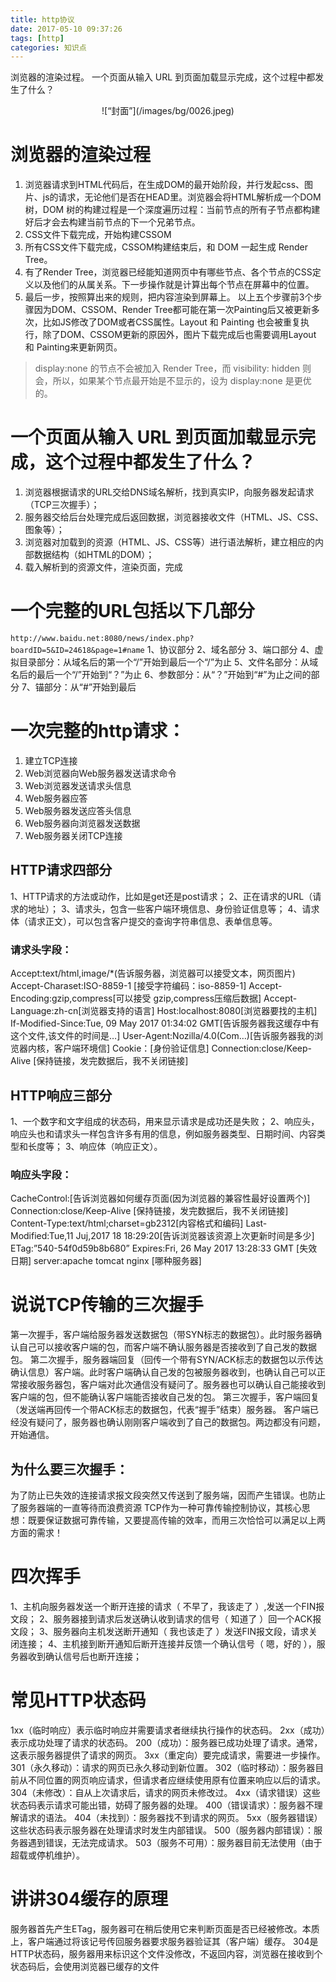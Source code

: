 ```yaml
---
title: http协议
date: 2017-05-10 09:37:26
tags: [http]
categories: 知识点
---
```


浏览器的渲染过程。
一个页面从输入 URL 到页面加载显示完成，这个过程中都发生了什么？

<div align=center>
![“封面”](/images/bg/0026.jpeg)
</div>
<!--more-->

# 浏览器的渲染过程
1. 浏览器请求到HTML代码后，在生成DOM的最开始阶段，并行发起css、图片、js的请求，无论他们是否在HEAD里。浏览器会将HTML解析成一个DOM树，DOM 树的构建过程是一个深度遍历过程：当前节点的所有子节点都构建好后才会去构建当前节点的下一个兄弟节点。
2. CSS文件下载完成，开始构建CSSOM
3. 所有CSS文件下载完成，CSSOM构建结束后，和 DOM 一起生成 Render Tree。
4. 有了Render Tree，浏览器已经能知道网页中有哪些节点、各个节点的CSS定义以及他们的从属关系。下一步操作就是计算出每个节点在屏幕中的位置。
5. 最后一步，按照算出来的规则，把内容渲染到屏幕上。
以上五个步骤前3个步骤因为DOM、CSSOM、Render Tree都可能在第一次Painting后又被更新多次，比如JS修改了DOM或者CSS属性。Layout 和 Painting 也会被重复执行，除了DOM、CSSOM更新的原因外，图片下载完成后也需要调用Layout 和 Painting来更新网页。
> display:none 的节点不会被加入 Render Tree，而 visibility: hidden 则会，所以，如果某个节点最开始是不显示的，设为 display:none 是更优的。

# 一个页面从输入 URL 到页面加载显示完成，这个过程中都发生了什么？
1. 浏览器根据请求的URL交给DNS域名解析，找到真实IP，向服务器发起请求（TCP三次握手）；
2. 服务器交给后台处理完成后返回数据，浏览器接收文件（HTML、JS、CSS、图象等）；
3. 浏览器对加载到的资源（HTML、JS、CSS等）进行语法解析，建立相应的内部数据结构（如HTML的DOM）；
4. 载入解析到的资源文件，渲染页面，完成

# 一个完整的URL包括以下几部分
`http://www.baidu.net:8080/news/index.php?boardID=5&ID=24618&page=1#name`
1、协议部分
2、域名部分
3、端口部分
4、虚拟目录部分：从域名后的第一个“/”开始到最后一个“/”为止
5、文件名部分：从域名后的最后一个“/”开始到“？”为止
6、参数部分：从“？”开始到“#”为止之间的部分
7、锚部分：从“#”开始到最后

# 一次完整的http请求：
1. 建立TCP连接
2. Web浏览器向Web服务器发送请求命令 
3. Web浏览器发送请求头信息 
4. Web服务器应答 
5. Web服务器发送应答头信息
6. Web服务器向浏览器发送数据 
7. Web服务器关闭TCP连接

## HTTP请求四部分
1、HTTP请求的方法或动作，比如是get还是post请求；
2、正在请求的URL（请求的地址）；
3、请求头，包含一些客户端环境信息、身份验证信息等；
4、请求体（请求正文），可以包含客户提交的查询字符串信息、表单信息等。

### 请求头字段：
Accept:text/html,image/*(告诉服务器，浏览器可以接受文本，网页图片)
Accept-Charaset:ISO-8859-1 [接受字符编码：iso-8859-1]
Accept-Encoding:gzip,compress[可以接受 gzip,compress压缩后数据]
Accept-Language:zh-cn[浏览器支持的语言]
Host:localhost:8080[浏览器要找的主机]
If-Modified-Since:Tue, 09 May 2017 01:34:02 GMT[告诉服务器我这缓存中有这个文件,该文件的时间是…]
User-Agent:Nozilla/4.0(Com…)[告诉服务器我的浏览器内核，客户端环境信]
Cookie：[身份验证信息]
Connection:close/Keep-Alive [保持链接，发完数据后，我不关闭链接]

## HTTP响应三部分
1、一个数字和文字组成的状态码，用来显示请求是成功还是失败；
2、响应头，响应头也和请求头一样包含许多有用的信息，例如服务器类型、日期时间、内容类型和长度等；
3、响应体（响应正文）。

### 响应头字段：
CacheControl:[告诉浏览器如何缓存页面(因为浏览器的兼容性最好设置两个)]
Connection:close/Keep-Alive [保持链接，发完数据后，我不关闭链接]
Content-Type:text/html;charset=gb2312[内容格式和编码]
Last-Modified:Tue,11 Juj,2017 18 18:29:20[告诉浏览器该资源上次更新时间是多少]
ETag:”540-54f0d59b8b680”
Expires:Fri, 26 May 2017 13:28:33 GMT [失效日期]
server:apache tomcat nginx [哪种服务器]
# 说说TCP传输的三次握手
第一次握手，客户端给服务器发送数据包（带SYN标志的数据包）。此时服务器确认自己可以接收客户端的包，而客户端不确认服务器是否接收到了自己发的数据包。
第二次握手，服务器端回复（回传一个带有SYN/ACK标志的数据包以示传达确认信息）客户端。此时客户端确认自己发的包被服务器收到，也确认自己可以正常接收服务器包，客户端对此次通信没有疑问了。服务器也可以确认自己能接收到客户端的包，但不能确认客户端能否接收自己发的包。
第三次握手，客户端回复（发送端再回传一个带ACK标志的数据包，代表“握手”结束）服务器。 客户端已经没有疑问了，服务器也确认刚刚客户端收到了自己的数据包。两边都没有问题，开始通信。
## 为什么要三次握手：
为了防止已失效的连接请求报文段突然又传送到了服务端，因而产生错误。也防止了服务器端的一直等待而浪费资源
TCP作为一种可靠传输控制协议，其核心思想：既要保证数据可靠传输，又要提高传输的效率，而用三次恰恰可以满足以上两方面的需求！
# 四次挥手
1、主机向服务器发送一个断开连接的请求（ 不早了，我该走了 ）,发送一个FIN报文段；
2、服务器接到请求后发送确认收到请求的信号（ 知道了 ）回一个ACK报文段；
3、服务器向主机发送断开通知（ 我也该走了 ）发送FIN报文段，请求关闭连接；
4、主机接到断开通知后断开连接并反馈一个确认信号（ 嗯，好的 ），服务器收到确认信号后也断开连接；
# 常见HTTP状态码
1xx（临时响应）表示临时响应并需要请求者继续执行操作的状态码。
2xx（成功）表示成功处理了请求的状态码。
200（成功）：服务器已成功处理了请求。通常，这表示服务器提供了请求的网页。
3xx（重定向）要完成请求，需要进一步操作。
301（永久移动）：请求的网页已永久移动到新位置。
302（临时移动）：服务器目前从不同位置的网页响应请求，但请求者应继续使用原有位置来响应以后的请求。
304（未修改）：自从上次请求后，请求的网页未修改过。
4xx（请求错误）这些状态码表示请求可能出错，妨碍了服务器的处理。
400（错误请求）：服务器不理解请求的语法。
404（未找到）：服务器找不到请求的网页。
5xx（服务器错误）这些状态码表示服务器在处理请求时发生内部错误。
500（服务器内部错误）：服务器遇到错误，无法完成请求。
503（服务不可用）：服务器目前无法使用（由于超载或停机维护）。
# 讲讲304缓存的原理
服务器首先产生ETag，服务器可在稍后使用它来判断页面是否已经被修改。本质上，客户端通过将该记号传回服务器要求服务器验证其（客户端）缓存。
304是HTTP状态码，服务器用来标识这个文件没修改，不返回内容，浏览器在接收到个状态码后，会使用浏览器已缓存的文件

